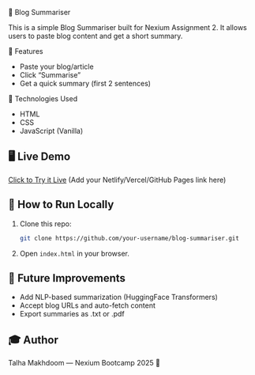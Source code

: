  📝 Blog Summariser

This is a simple Blog Summariser built for Nexium Assignment 2. It allows users to paste blog content and get a short summary.

 📌 Features

- Paste your blog/article
- Click “Summarise”
- Get a quick summary (first 2 sentences)

 🚀 Technologies Used

- HTML
- CSS
- JavaScript (Vanilla)

## 🖥️ Live Demo

[Click to Try it Live](#) (Add your Netlify/Vercel/GitHub Pages link here)

## 📁 How to Run Locally

1. Clone this repo:
   ```bash
   git clone https://github.com/your-username/blog-summariser.git
   ```

2. Open `index.html` in your browser.

## 🧠 Future Improvements

- Add NLP-based summarization (HuggingFace Transformers)
- Accept blog URLs and auto-fetch content
- Export summaries as .txt or .pdf

## 🎓 Author

Talha Makhdoom — Nexium Bootcamp 2025 🚀
